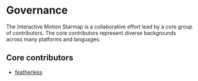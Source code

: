 # Governance

The Interactive Motion Starmap is a collaborative effort lead by a core group of contributors. The core contributors represent diverse backgrounds across many platforms and languages.

## Core contributors

- [featherless](http://github.com/jverkoey)